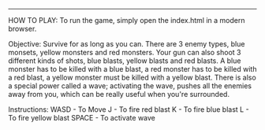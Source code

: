 ------------------------------------------------------------------------------
HOW TO PLAY:
To run the game, simply open the index.html in a modern browser.


Objective:
Survive for as long as you can. There are 3 enemy types, blue
monsets, yellow monsters and red monsters. Your gun can also shoot 3 different
kinds of shots, blue blasts, yellow blasts and red blasts. A blue monster has to
be killed with a blue blast, a red monster has to be killed with a red blast, a
yellow monster must be killed with a yellow blast. There is also a special power
called a wave; activating the wave, pushes all the enemies away from you, which
can be really useful when you're surrounded.

Instructions:
WASD - To Move
J - To fire red blast
K - To fire blue blast
L - To fire yellow blast
SPACE - To activate wave
